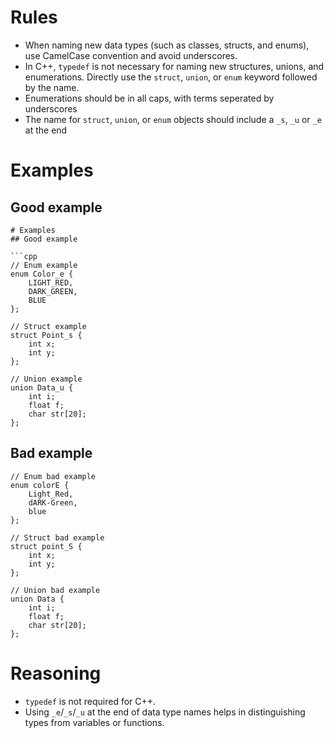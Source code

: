# Rules
- When naming new data types (such as classes, structs, and enums), use CamelCase convention and avoid underscores.
- In C++, `typedef` is not necessary for naming new structures, unions, and enumerations. Directly use the `struct`, `union`, or `enum` keyword followed by the name.
- Enumerations should be in all caps, with terms seperated by underscores
- The name for `struct`, `union`, or `enum` objects should include a `_s`, `_u` or `_e` at the end


# Examples
## Good example
```
# Examples
## Good example

```cpp
// Enum example
enum Color_e {
    LIGHT_RED,
    DARK_GREEN,
    BLUE
};

// Struct example
struct Point_s {
    int x;
    int y;
};

// Union example
union Data_u {
    int i;
    float f;
    char str[20];
};
```

## Bad example
```
// Enum bad example
enum colorE {
    Light_Red,
    dARK-Green,
    blue
};

// Struct bad example
struct point_S {
    int x;
    int y;
};

// Union bad example
union Data {
    int i;
    float f;
    char str[20];
};
```

# Reasoning
- `typedef` is not required for C++.
- Using `_e`/`_s`/`_u` at the end of data type names helps in distinguishing types from variables or functions.
